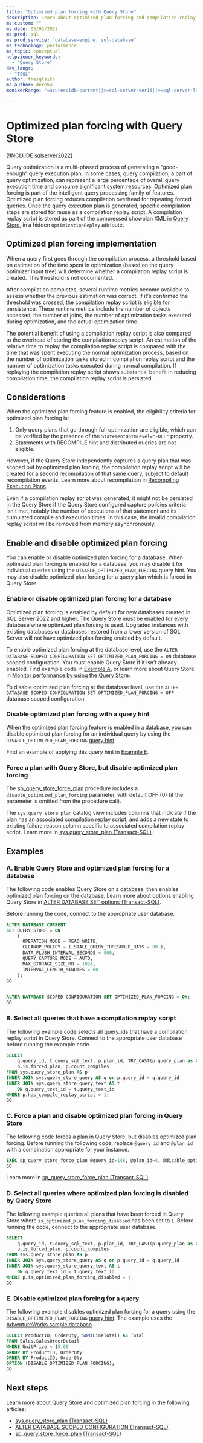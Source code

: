 ```yaml
---
title: "Optimized plan forcing with Query Store"
description: Learn about optimized plan forcing and compilation replay scripts in Query Store.
ms.custom: ""
ms.date: 05/03/2022
ms.prod: sql
ms.prod_service: "database-engine, sql-database"
ms.technology: performance
ms.topic: conceptual
helpviewer_keywords: 
  - "Query Store"
dev_langs:
 - "TSQL"
author: thesqlsith
ms.author: derekw 
monikerRange: "=azuresqldb-current||>=sql-server-ver16||>=sql-server-linux-ver16||=azuresqldb-mi-current"

---
```

# Optimized plan forcing with Query Store
[!INCLUDE [sqlserver2022](../../includes/applies-to-version/sqlserver2022.md)]

Query optimization is a multi-phased process of generating a “good-enough” query execution plan. In some cases, query compilation, a part of query optimization, can represent a large percentage of overall query execution time and consume significant system resources. Optimized plan forcing is part of the intelligent query processing family of features. Optimized plan forcing reduces compilation overhead for repeating forced queries. Once the query execution plan is generated, specific compilation steps are stored for reuse as a compilation replay script. A compilation replay script is stored as part of the compressed showplan XML in [Query Store](monitoring-performance-by-using-the-query-store.md), in a hidden `OptimizationReplay` attribute.

## Optimized plan forcing implementation

When a query first goes through the compilation process, a threshold based on estimation of the time spent in optimization (based on the query optimizer input tree) will determine whether a compilation replay script is created. This threshold is not documented.

After compilation completes, several runtime metrics become available to assess whether the previous estimation was correct. If it's confirmed the threshold was crossed, the compilation replay script is eligible for persistence. These runtime metrics include the number of objects accessed, the number of joins, the number of optimization tasks executed during optimization, and the actual optimization time.

The potential benefit of using a compilation replay script is also compared to the overhead of storing the compilation replay script. An estimation of the relative time to replay the compilation replay script is compared with the time that was spent executing the normal optimization process, based on the number of optimization tasks stored in compilation replay script and the number of optimization tasks executed during normal compilation. If replaying the compilation replay script shows substantial benefit in reducing compilation time, the compilation replay script is persisted.

## Considerations

When the optimized plan forcing feature is enabled, the eligibility criteria for optimized plan forcing is:

1. Only query plans that go through full optimization are eligible, which can be verified by the presence of the `StatementOptmLevel="FULL"` property.
1. Statements with RECOMPILE hint and distributed queries are not eligible.

However, if the Query Store independently captures a query plan that was scoped out by optimized plan forcing, the compilation replay script will be created for a second recompilation of that same query, subject to default recompilation events. Learn more about recompilation in [Recompiling Execution Plans](../query-processing-architecture-guide.md#recompiling-execution-plans).

Even if a compilation replay script was generated, it might not be persisted in the Query Store if the Query Store configured capture policies criteria isn't met, notably the number of executions of that statement and its cumulated compile and execution times. In this case, the invalid compilation replay script will be removed from memory asynchronously.

## Enable and disable optimized plan forcing

You can enable or disable optimized plan forcing for a database. When optimized plan forcing is enabled for a database, you may disable it for individual queries using the `DISABLE_OPTIMIZED_PLAN_FORCING` query hint. You may also disable optimized plan forcing for a query plan which is forced in Query Store.

### Enable or disable optimized plan forcing for a database

Optimized plan forcing is enabled by default for new databases created in SQL Server 2022 and higher. The Query Store must be enabled for every database where optimized plan forcing is used. Upgraded instances with existing databases or databases restored from a lower version of SQL Server will not have optimized plan forcing enabled by default.

To enable optimized plan forcing at the database level, use the `ALTER DATABASE SCOPED CONFIGURATION SET OPTIMIZED_PLAN_FORCING = ON` database scoped configuration. You must enable Query Store if it isn't already enabled. Find example code in [Example A](#a-enable-query-store-and-optimized-plan-forcing-for-a-database), or learn more about Query Store in [Monitor performance by using the Query Store](monitoring-performance-by-using-the-query-store.md).

To disable optimized plan forcing at the database level, use the `ALTER DATABASE SCOPED CONFIGURATION SET OPTIMIZED_PLAN_FORCING = OFF` database scoped configuration.

### Disable optimized plan forcing with a query hint

When the optimized plan forcing feature is enabled in a database, you can disable optimized plan forcing for an individual query by using the `DISABLE_OPTIMIZED_PLAN_FORCING` [query hint](../../t-sql/queries/hints-transact-sql-query.md).

Find an example of applying this query hint in [Example E](#e-disable-optimized-plan-forcing-for-a-query).


### Force a plan with Query Store, but disable optimized plan forcing

The [sp_query_store_force_plan](../system-stored-procedures/sp-query-store-force-plan-transact-sql.md) procedure includes a `disable_optimized_plan_forcing` parameter, with default OFF (0) (if the parameter is omitted from the procedure call).

The `sys.query_store_plan` catalog view includes columns that indicate if the plan has an associated compilation replay script, and adds a new state to existing failure reason column specific to associated compilation replay script. Learn more in [sys.query_store_plan (Transact-SQL)](../system-catalog-views/sys-query-store-plan-transact-sql.md).

## Examples

### A. Enable Query Store and optimized plan forcing for a database

The following code enables Query Store on a database, then enables optimized plan forcing on the database. Learn more about options enabling Query Store in [ALTER DATABASE SET options (Transact-SQL)](../../t-sql/statements/alter-database-transact-sql-set-options.md).

Before running the code, connect to the appropriate user database.

```sql
ALTER DATABASE CURRENT
SET QUERY_STORE = ON
    (
      OPERATION_MODE = READ_WRITE,
      CLEANUP_POLICY = ( STALE_QUERY_THRESHOLD_DAYS = 90 ),
      DATA_FLUSH_INTERVAL_SECONDS = 900,
      QUERY_CAPTURE_MODE = AUTO,
      MAX_STORAGE_SIZE_MB = 1024,
      INTERVAL_LENGTH_MINUTES = 60
    );
GO


ALTER DATABASE SCOPED CONFIGURATION SET OPTIMIZED_PLAN_FORCING = ON;
GO
```

### B. Select all queries that have a compilation replay script

The following example code selects all query_ids that have a compilation replay script in Query Store. Connect to the appropriate user database before running the example code.

```sql
SELECT 
    q.query_id, t.query_sql_text, p.plan_id, TRY_CAST(p.query_plan as XML) as query_plan, 
    p.is_forced_plan, p.count_compiles
FROM sys.query_store_plan AS p
INNER JOIN sys.query_store_query AS q on p.query_id = q.query_id
INNER JOIN sys.query_store_query_text AS t
    ON q.query_text_id = t.query_text_id
WHERE p.has_compile_replay_script = 1;
GO
```

### C. Force a plan and disable optimized plan forcing in Query Store

The following code forces a plan in Query Store, but disables optimized plan forcing. Before running the following code, replace `@query_id` and `@plan_id` with a combination appropriate for your instance. 

```sql
EXEC sp_query_store_force_plan @query_id=148, @plan_id=4, @disable_optimized_plan_forcing=1;
GO
```

Learn more in [sp_query_store_force_plan (Transact-SQL)](../system-stored-procedures/sp-query-store-force-plan-transact-sql.md).

### D. Select all queries where optimized plan forcing is disabled by Query Store

The following example queries all plans that have been forced in Query Store where `is_optimized_plan_forcing_disabled` has been set to `1`. Before running the code, connect to the appropriate user database.

```sql
SELECT 
    q.query_id, t.query_sql_text, p.plan_id, TRY_CAST(p.query_plan as XML) as query_plan, 
    p.is_forced_plan, p.count_compiles
FROM sys.query_store_plan AS p
INNER JOIN sys.query_store_query AS q on p.query_id = q.query_id
INNER JOIN sys.query_store_query_text AS t
    ON q.query_text_id = t.query_text_id
WHERE p.is_optimized_plan_forcing_disabled = 1;
GO
```

### E. Disable optimized plan forcing for a query

The following example disables optimized plan forcing for a query using the `DISABLE_OPTIMIZED_PLAN_FORCING` [query hint](../../t-sql/queries/hints-transact-sql-query.md). The example uses the [AdventureWorks sample database](../../samples/adventureworks-install-configure.md).

```sql
SELECT ProductID, OrderQty, SUM(LineTotal) AS Total  
FROM Sales.SalesOrderDetail  
WHERE UnitPrice < $5.00  
GROUP BY ProductID, OrderQty  
ORDER BY ProductID, OrderQty  
OPTION (DISABLE_OPTIMIZED_PLAN_FORCING);
GO 
```

## Next steps

Learn more about Query Store and optimized plan forcing in the following articles:

- [sys.query_store_plan (Transact-SQL)](../system-catalog-views/sys-query-store-plan-transact-sql.md)
- [ALTER DATABASE SCOPED CONFIGURATION (Transact-SQL)](../../t-sql/statements/alter-database-scoped-configuration-transact-sql.md)
- [sp_query_store_force_plan (Transact-SQL)](../system-stored-procedures/sp-query-store-force-plan-transact-sql.md)